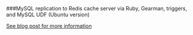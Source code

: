 ###MySQL replication to Redis cache server via Ruby, Gearman, triggers, and MySQL UDF (Ubuntu version)

[See blog post for more information](http://ericlondon.com/posts/254-mysql-replication-to-redis-cache-server-via-ruby-gearman-triggers-and-mysql-udf-ubuntu-version)
